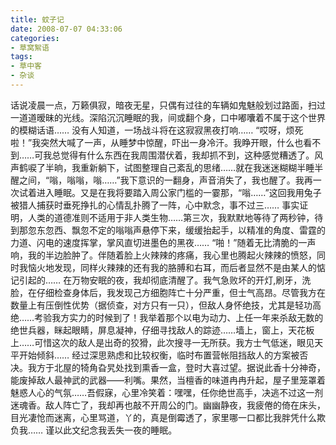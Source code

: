 ```yaml
---
title: 蚊子记
date: 2008-07-07 04:33:06
categories:
- 草窝絮语
tags:
- 草中客
- 杂谈
---
```

话说凌晨一点，万籁俱寂，暗夜无星，只偶有过往的车辆如鬼魅般划过路面，扫过一道道暧昧的光线。深陷沉沉睡眠的我，间或翻个身，口中嘟囔着不属于这个世界的模糊话语……
没有人知道，一场战斗将在这寂寂黑夜打响……
“哎呀，烦死啦！”我突然大喊了一声，从睡梦中惊醒，吓出一身冷汗。我睁开眼，什么也看不到……可我总觉得有什么东西在我周围潜伏着，我却抓不到，这种感觉糟透了。风声鹤唳了半晌，我重新躺下，试图整理自己紊乱的思绪……就在我迷迷糊糊半睡半醒之间，“嗡，嗡嗡，嗡……”我下意识的一翻身，声音消失了，我也醒了。我再一次试着进入睡眠。又是在我将要踏入周公家门槛的一霎那，“嗡……”这回我用兔子被猎人捕获时垂死挣扎的心情乱扑腾了一阵，心中默念，事不过三……
事实证明，人类的道德准则不适用于非人类生物……第三次，我默默地等待了两秒钟，待到那忽东忽西、飘忽不定的嗡嗡声悬停下来，缓缓抬起手，以精准的角度、雷霆的力道、闪电的速度挥掌，掌风直切进墨色的黑夜……
“啪！”随着无比清脆的一声响，我的半边脸肿了。伴随着脸上火辣辣的疼痛，我心里也腾起火辣辣的愤怒，同时我恼火地发现，同样火辣辣的还有我的胳膊和右耳，而后者显然不是由某人的惦记引起的……
在万物安眠的夜，我却彻底清醒了。我气急败坏的开灯,刷牙，洗脸，在仔细检查身体后，我发现己方细胞阵亡十分严重，但士气高昂。尽管我方在数量上有压倒性优势（据侦查，对方只有一只），但敌人身怀绝技，尤其是轻功高绝……考验我方实力的时候到了！我举着那个以电为动力、上任一年来杀敌无数的绝世兵器，眯起眼睛，屏息凝神，仔细寻找敌人的踪迹……墙上，窗上，天花板上……可惜这次的敌人是出奇的狡猾，此次搜寻一无所获。我方士气低迷，眼见天平开始倾斜……
经过深思熟虑和比较权衡，临时布置营帐阻挡敌人的方案被否决。我方于北屋的犄角旮旯处找到熏香一盒，登时大喜过望。据说此香十分神奇，能废掉敌人最神武的武器——利嘴。果然，当檀香的味道冉冉升起，屋子里笼罩着魅惑人心的气氛……吾假寐，心里冷笑着：嘿嘿，任你绝世高手，决逃不过这一剂迷魂香。敌人阵亡了，我却再也敲不开周公的门。幽幽静夜，我疲倦的倚在床头，目光凄怆而迷离，心里骂道，丫的，真是倒霉透了，家里哪一口都比我胖凭什么欺负我……
谨以此文纪念我丢失一夜的睡眠。
